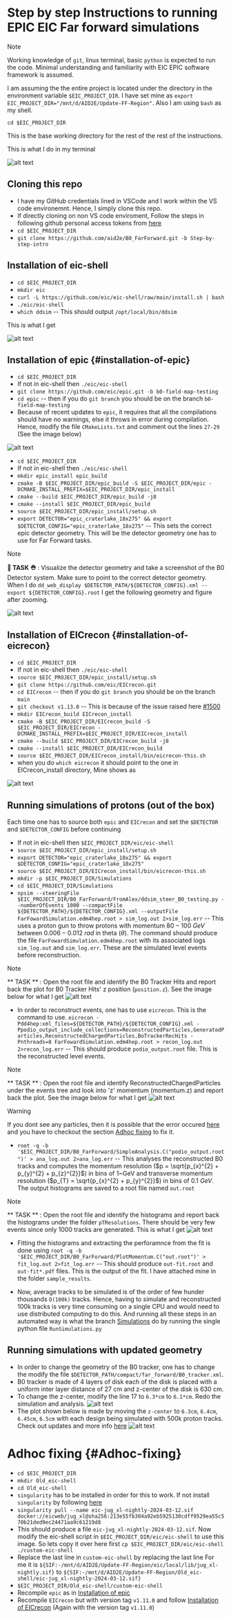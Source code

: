 
# Step by step Instructions to running EPIC EIC Far forward simulations

> [!NOTE]
> Working knowledge of `git`, linux terminal, basic `python` is expected to run the code.
> Minimal understanding and familiarity with EIC EPIC software framework is assumed.

I am assuming the the entire project is located under the directory in the environment variable `$EIC_PROJECT_DIR`. I have set mine as `export EIC_PROJECT_DIR="/mnt/d/AID2E/Update-FF-Region"`. Also I am using `bash` as my shell.

```
cd $EIC_PROJECT_DIR
```

This is the base working directory for the rest of the rest of the instructions. 

This is what I do in my terminal

![alt text](docs/assests/images/base-dir.png)

## Cloning this repo

* I have my GitHub credentials lined in VSCode and I work within the VS code environemnt. Hence, I simply clone this repo. 
* If directly cloning on non VS code enviroment, Follow the steps in following github personal access tokens from [here](https://docs.github.com/en/authentication/keeping-your-account-and-data-secure/managing-your-personal-access-tokens)
* `cd $EIC_PROJECT_DIR`
* `git clone https://github.com/aid2e/B0_FarForward.git -b Step-by-step-intro`

## Installation of eic-shell 

* `cd $EIC_PROJECT_DIR`
* `mkdir eic`
* `curl -L https://github.com/eic/eic-shell/raw/main/install.sh | bash`
* `./eic/eic-shell`
* `which ddsim` -- This should output `/opt/local/bin/ddsim`

This is what I get 

![alt text](docs/assests/images/eic-shell.png)

## Installation of epic {#installation-of-epic}

* `cd $EIC_PROJECT_DIR`
* If not in eic-shell then `./eic/eic-shell`
* `git clone https://github.com/eic/epic.git -b b0-field-map-testing`
* `cd epic` -- then if you do `git branch` you should be on the branch `b0-field-map-testing`
* Because of recent updates to `epic`, it requires that all the compilations should have no warnings, else it throws in error during compilation. Hence, modify the file `CMakeLists.txt` and comment out the lines `27-29` (See the image below) 

![alt text](docs/assests/images/cmake-epic.png)

* `cd $EIC_PROJECT_DIR`
* If not in eic-shell then `./eic/eic-shell`
* `mkdir epic_install epic_build`
* `cmake -B $EIC_PROJECT_DIR/epic_build -S $EIC_PROJECT_DIR/epic -DCMAKE_INSTALL_PREFIX=$EIC_PROJECT_DIR/epic_install`
* `cmake --build $EIC_PROJECT_DIR/epic_build -j8`
* `cmake --install $EIC_PROJECT_DIR/epic_build`
* `source $EIC_PROJECT_DIR/epic_install/setup.sh`
* `export DETECTOR="epic_craterlake_18x275" && export $DETECTOR_CONFIG="epic_craterlake_18x275"` -- This sets the correct epic detector geometry. This will be the detector geometry one has to use for Far Forward tasks.

> [!NOTE]
> **👷 TASK ⛑️** : Visualize the detector geometry and take a screenshot of the B0 Detector system. Make sure to point to the correct detector geometry. 
> When I do `dd_web_display $DETECTOR_PATH/${DETECTOR_CONFIG}.xml --export ${DETECTOR_CONFIG}.root` I get the following geometry and figure after zooming.

![alt text](docs/assests/images/B0-detector-system.png)

## Installation of EICrecon {#installation-of-eicrecon}

* `cd $EIC_PROJECT_DIR`
* If not in eic-shell then `./eic/eic-shell`
* `source $EIC_PROJECT_DIR/epic_install/setup.sh`
* `git clone https://github.com/eic/EICrecon.git`
* `cd EICrecon` -- then if you do `git branch` you should be on the branch `main`
* `git checkout v1.13.0` -- This is because of the issue raised here [#1500](https://github.com/eic/EICrecon/issues/1500)
* `mkdir EICrecon_build EICrecon_install`
* `cmake -B $EIC_PROJECT_DIR/EICrecon_build -S $EIC_PROJECT_DIR/EICrecon -DCMAKE_INSTALL_PREFIX=$EIC_PROJECT_DIR/EICrecon_install`
* `cmake --build $EIC_PROJECT_DIR/EICrecon_build -j8`
* `cmake --install $EIC_PROJECT_DIR/EICrecon_build`
* `source $EIC_PROJECT_DIR/EICrecon_install/bin/eicrecon-this.sh`
* when you do `which eicrecon` it should point to the one in EICrecon_install directory, Mine shows as 

![alt text](docs/assests/images/eic-recon.png)


## Running simulations of protons (out of the box)

Each time one has to source both `epic` and `EICrecon` and set the `$DETECTOR` and `$DETECTOR_CONFIG` before continuing 

* If not in eic-shell then `$EIC_PROJECT_DIR/eic/eic-shell`
* `source $EIC_PROJECT_DIR/epic_install/setup.sh`
* `export DETECTOR="epic_craterlake_18x275" && export $DETECTOR_CONFIG="epic_craterlake_18x275"`
* `source $EIC_PROJECT_DIR/EICrecon_install/bin/eicrecon-this.sh`
* `mkdir -p $EIC_PROJECT_DIR/Simulations`
* `cd $EIC_PROJECT_DIR/Simulations`
* `npsim --steeringFile $EIC_PROJECT_DIR/B0_FarForward/FromAlex/ddsim_steer_B0_testing.py --numberOfEvents 1000 --compactFile ${DETECTOR_PATH}/${DETECTOR_CONFIG}.xml --outputFile FarFowardSimulation.edm4hep.root > sim_log.out 2>sim_log.err` -- This uses a proton gun to throw protons with momentum $80-100~GeV$ between $0.006 - 0.012~rad$ in theta ($\theta$). The command should produce the file `FarFowardSimulation.edm4hep.root` with its associated logs `sim_log.out` and `sim_log.err`. These are the simulated level events before reconstruction. 
> [!NOTE]
> ** TASK ** : Open the root file and identify the B0 Tracker Hits and report back the plot for B0 Tracker Hits' z position (`position.z`). See the image below for what I get
![alt text](docs/assests/images/B0TrackerHits.png)
* In order to reconstruct events, one has to use `eicrecon`. This is the command to use. `eicrecon -Pdd4hep:xml_files=${DETECTOR_PATH}/${DETECTOR_CONFIG}.xml -Ppodio_output_include_collections=ReconstructedParticles,GeneratedParticles,ReconstructedChargedParticles,BoTrackerRecHits -Pnthreads=8 FarFowardSimulation.edm4hep.root > recon_log.out 2>recon_log.err` -- This should produce `podio_output.root` file. This is the reconstructed level events.
> [!NOTE]
> ** TASK ** : Open the root file and identify ReconstructedChargedParticles under the events tree and look into 'z' momentum (momentum.z) and report back the plot. See the image below for what I get
![alt text](docs/assests/images/ReconstructedChargedParticles.png)

> [!WARNING]
> If you dont see any particles, then it is possible that the error occured [here](https://github.com/eic/EICrecon/issues/1500) and you have to checkout the section [Adhoc fixing](#Adhoc-fixing) to fix it.
* `root -q -b '$EIC_PROJECT_DIR/B0_FarForward/SimpleAnalysis.C("podio_output.root")' > ana_log.out 2>ana_log.err` -- This analyses the reconstructed B0 tracks and computes the momentum resolution ($p = \sqrt{p_{x}^{2} + p_{y}^{2} + p_{z}^{2}}$) in bins of 1~GeV and transverse momentum resolution ($p_{T} = \sqrt{p_{x}^{2} + p_{y}^{2}}$) in bins of $0.1~GeV$. The output histograms are saved to a root file named `out.root`
> [!NOTE]
> ** TASK ** : Open the root file and identify the histograms and report back the histograms under the folder `pTResolutions`. There should be very few events since only 1000 tracks are generated. This is what I get 
![alt text](docs/assests/images/SimpleAnalysisPlot.png)

* Fitting the histograms and extracting the perforamnce from the fit is done using `root -q -b '$EIC_PROJECT_DIR/B0_FarForward/PlotMomentum.C("out.root")' > fit_log.out 2>fit_log.err` -- This should produce `out-fit.root` and `out-fit*.pdf` files. This is the output of the fit. I have attached mine in the folder `sample_results`. 

* Now, average tracks to be simulated is of the order of few hunder thousands `O(100k)` tracks. Hence, having to simulate and reconstructed 100k tracks is very time consuming on a single CPU and would need to use distributed computing to do this. And running all these steps in an automated way is what the branch [Simulations](https://github.com/aid2e/B0_FarForward.git) do by running the single python file `RunSimulations.py`

## Running simulations with updated geometry

* In order to change the geometry of the B0 tracker, one has to change the modify the file `$DETECTOR_PATH/compact/far_forward/B0_tracker.xml`.
* B0 tracker is made of 4 layers of disk each of the disk is placed with a uniform inter layer distance of 27 cm and z-center of the disk is 630 cm.
* To change the z-center, modify the line 17 to `6.3*cm` to `6.1*cm`. Redo the simulation and analysis. 
![alt text](docs/assests/images/modify-geom.png)
* The plot shown below is made by moving the `z-center` to `6.3cm`, `6.4cm`, `6.45cm`, `6.5cm` with each design being simulated with 500k proton tracks. Check out updates and more info [here](https://docs.google.com/presentation/d/1bCKGQP6oY3mFkQFH7h8hN_vrfP3n-94vbKh-1YmtTo0/edit?usp=sharing)
![alt text](docs/assests/images/multiple-config.png)

# Adhoc fixing {#Adhoc-fixing}

* `cd $EIC_PROJECT_DIR`
* `mkdir Old_eic-shell`
* `cd Old_eic-shell`
* `singularity` has to be installed in order for this to work. If not install `singularity` by following [here](https://docs.sylabs.io/guides/3.0/user-guide/installation.html)
* `singularity pull --name eic-jug_xl-nightly-2024-03-12.sif docker://eicweb/jug_xl@sha256:213e55fb304a92eb5925130cdff9529ea55c570b21ded9ec24471aa9c61219d8`
* This should produce a file `eic-jug_xl-nightly-2024-03-12.sif`. Now modify the eic-shell script in `$EIC_PROJECT_DIR/eic/eic-shell` to use this image. So lets copy it over here first `cp $EIC_PROJECT_DIR/eic/eic-shell ./custom-eic-shell` 
* Replace the last line in `custom-eic-shell` by replacing the last line For me it is `${SIF:-/mnt/d/AID2E/Update-FF-Region/eic/local/lib/jug_xl-nightly.sif}` to `${SIF:-/mnt/d/AID2E/Update-FF-Region/Old_eic-shell/eic-jug_xl-nightly-2024-03-12.sif}`
* `$EIC_PROJECT_DIR/Old_eic-shell/custom-eic-shell`
* Recompile `epic` as in [Installation of epic](#installation-of-epic)
* Recompile `EICrecon` but with version tag `v1.11.0` and follow [Installation of EICrecon](#installation-of-eicrecon) (Again with the version tag `v1.11.0`)